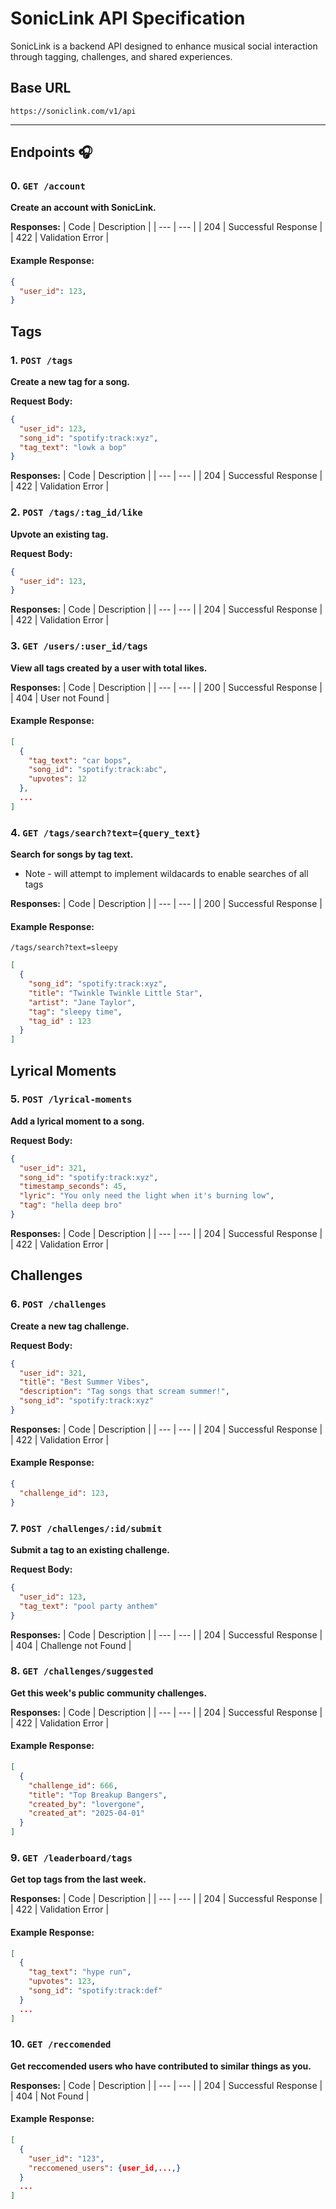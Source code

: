 # SonicLink API Specification

SonicLink is a backend API designed to enhance musical social interaction through tagging, challenges, and shared experiences.

## Base URL

`https://soniclink.com/v1/api`

---

## Endpoints 🎧

### 0. `GET /account`
**Create an account with SonicLink.**

**Responses:**
| Code | Description |
| --- | --- |
| 204 | Successful Response |
| 422 | Validation Error |

#### Example Response:

```json
{
  "user_id": 123,
}
```

## Tags

### 1. `POST /tags`
**Create a new tag for a song.**

**Request Body:**
```json
{
  "user_id": 123,
  "song_id": "spotify:track:xyz",
  "tag_text": "lowk a bop"
}
```

**Responses:**
| Code | Description |
| --- | --- |
| 204 | Successful Response |
| 422 | Validation Error |

### 2. `POST /tags/:tag_id/like`
**Upvote an existing tag.**

**Request Body:**
```json
{
  "user_id": 123,
}
```

**Responses:**
| Code | Description |
| --- | --- |
| 204 | Successful Response |
| 422 | Validation Error |

### 3. `GET /users/:user_id/tags`
**View all tags created by a user with total likes.**

**Responses:**
| Code | Description |
| --- | --- |
| 200 | Successful Response |     
| 404 | User not Found |

#### Example Response:

```json
[
  {
    "tag_text": "car bops",
    "song_id": "spotify:track:abc",
    "upvotes": 12
  },
  ...
]
```

### 4. `GET /tags/search?text={query_text}`
**Search for songs by tag text.**

* Note - will attempt to implement wildacards to enable searches of all tags

**Responses:**
| Code | Description |
| --- | --- |
| 200 | Successful Response |     

#### Example Response:

`/tags/search?text=sleepy`

```json
[
  {
    "song_id": "spotify:track:xyz",
    "title": "Twinkle Twinkle Little Star",
    "artist": "Jane Taylor",
    "tag": "sleepy time",
    "tag_id" : 123
  }
]
```
## Lyrical Moments

### 5. `POST /lyrical-moments`
**Add a lyrical moment to a song.**

**Request Body:**
```json
{
  "user_id": 321,
  "song_id": "spotify:track:xyz",
  "timestamp_seconds": 45,
  "lyric": "You only need the light when it's burning low",
  "tag": "hella deep bro"
}
```

**Responses:**
| Code | Description |
| --- | --- |
| 204 | Successful Response |
| 422 | Validation Error |

## Challenges

### 6. `POST /challenges`
**Create a new tag challenge.**

**Request Body:**
```json
{
  "user_id": 321,
  "title": "Best Summer Vibes",
  "description": "Tag songs that scream summer!",
  "song_id": "spotify:track:xyz"
}
```

**Responses:**
| Code | Description |
| --- | --- |
| 204 | Successful Response |
| 422 | Validation Error |

#### Example Response:

```json
{
  "challenge_id": 123,
}
```

### 7. `POST /challenges/:id/submit`
**Submit a tag to an existing challenge.**

**Request Body:**
```json
{
  "user_id": 123,
  "tag_text": "pool party anthem"
}
```

**Responses:**
| Code | Description |
| --- | --- |
| 204 | Successful Response |
| 404 | Challenge not Found |

### 8. `GET /challenges/suggested`
**Get this week's public community challenges.**

**Responses:**
| Code | Description |
| --- | --- |
| 204 | Successful Response |
| 422 | Validation Error |

#### Example Response:

```json
[
  {
    "challenge_id": 666,
    "title": "Top Breakup Bangers",
    "created_by": "lovergone",
    "created_at": "2025-04-01"
  }
]
```

### 9. `GET /leaderboard/tags`
**Get top tags from the last week.**

**Responses:**
| Code | Description |
| --- | --- |
| 204 | Successful Response |
| 422 | Validation Error |

#### Example Response:

```json
[
  {
    "tag_text": "hype run",
    "upvotes": 123,
    "song_id": "spotify:track:def"
  }
  ...
]
```
### 10. `GET /reccomended`
**Get reccomended users who have contributed to similar things as you.**

**Responses:**
| Code | Description |
| --- | --- |
| 204 | Successful Response |
| 404 | Not Found |

#### Example Response:

```json
[
  {
    "user_id": "123",
    "reccomened_users": {user_id,...,}
  }
  ...
]



